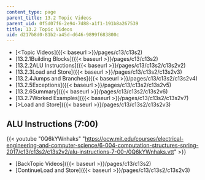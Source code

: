 ```yaml
---
content_type: page
parent_title: 13.2 Topic Videos
parent_uid: 0f5d07f6-2e94-7d88-a1f1-191b8a267539
title: 13.2 Topic Videos
uid: d217b8d0-81b2-a45d-d646-9899f683800c
---
```


*   [<Topic Videos]({{< baseurl >}}/pages/c13/c13s2)
*   [13.2.1Building Blocks]({{< baseurl >}}/pages/c13/c13s2)
*   [13.2.2ALU Instructions]({{< baseurl >}}/pages/c13/c13s2/c13s2v2)
*   [13.2.3Load and Store]({{< baseurl >}}/pages/c13/c13s2/c13s2v3)
*   [13.2.4Jumps and Branches]({{< baseurl >}}/pages/c13/c13s2/c13s2v4)
*   [13.2.5Exceptions]({{< baseurl >}}/pages/c13/c13s2/c13s2v5)
*   [13.2.6Summary]({{< baseurl >}}/pages/c13/c13s2/c13s2v6)
*   [13.2.7Worked Examples]({{< baseurl >}}/pages/c13/c13s2/c13s2v7)
*   [\>Load and Store]({{< baseurl >}}/pages/c13/c13s2/c13s2v3)

ALU Instructions (7:00)
-----------------------

{{< youtube "0Q6kYWnhaks" "https://ocw.mit.edu/courses/electrical-engineering-and-computer-science/6-004-computation-structures-spring-2017/c13/c13s2/c13s2v2/alu-instructions-7-00-/0Q6kYWnhaks.vtt" >}}

*   [BackTopic Videos]({{< baseurl >}}/pages/c13/c13s2)
*   [ContinueLoad and Store]({{< baseurl >}}/pages/c13/c13s2/c13s2v3)
